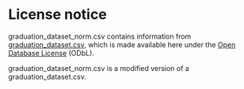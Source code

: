 # License notice

graduation_dataset_norm.csv contains information from [graduation_dataset.csv](https://www.kaggle.com/datasets/ranzeet013/student-graduation-dataset), which is made available here under the [Open Database License](https://opendatacommons.org/licenses/odbl/) (ODbL).

graduation_dataset_norm.csv is a modified version of a graduation_dataset.csv.